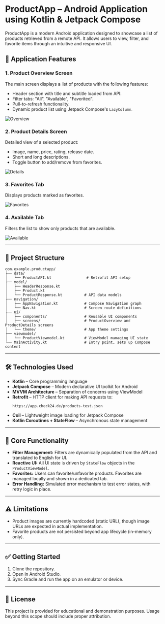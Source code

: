 # ProductApp – Android Application using Kotlin & Jetpack Compose

ProductApp is a modern Android application designed to showcase a list of products retrieved from a remote API. It allows users to view, filter, and favorite items through an intuitive and responsive UI.

## 📱 Application Features

### 1. Product Overview Screen
The main screen displays a list of products with the following features:
- Header section with title and subtitle loaded from API.
- Filter tabs: "All", "Available", "Favorited".
- Pull-to-refresh functionality.
- Dynamic product list using Jetpack Compose's `LazyColumn`.

![Overview](public/assets/screenshots/ProductOverview.png)

### 2. Product Details Screen
Detailed view of a selected product:
- Image, name, price, rating, release date.
- Short and long descriptions.
- Toggle button to add/remove from favorites.

![Details](public/assets/screenshots/ProductDetails.png)

### 3. Favorites Tab
Displays products marked as favorites.

![Favorites](public/assets/screenshots/Favourites.png)

### 4. Available Tab
Filters the list to show only products that are available.

![Available](public/assets/screenshots/Available.png)

---

## 🧱 Project Structure

```
com.example.productapp/
├── data/
│   └── ProductAPI.kt                # Retrofit API setup
├── model/
│   ├── HeaderResponse.kt
│   ├── Product.kt
│   └── ProductResponse.kt          # API data models
├── navigation/
│   ├── AppNavigation.kt            # Compose Navigation graph
│   └── Nav.kt                      # Screen route definitions
├── ui/
│   ├── components/                 # Reusable UI components
│   ├── screens/                    # ProductOverview and ProductDetails screens
│   └── theme/                      # App theme settings
├── viewmodel/
│   └── ProductViewmodel.kt         # ViewModel managing UI state
└── MainActivity.kt                 # Entry point, sets up Compose content
```

---

## 🛠 Technologies Used

- **Kotlin** – Core programming language
- **Jetpack Compose** – Modern declarative UI toolkit for Android
- **MVVM Architecture** – Separation of concerns using ViewModel
- **Retrofit** – HTTP client for making API requests to:
  ```
  https://app.check24.de/products-test.json
  ```
- **Coil** – Lightweight image loading for Jetpack Compose
- **Kotlin Coroutines + StateFlow** – Asynchronous state management

---

## 🔄 Core Functionality

- **Filter Management:** Filters are dynamically populated from the API and translated to English for UI.
- **Reactive UI:** All UI state is driven by `StateFlow` objects in the `ProductViewModel`.
- **Favorites:** Users can favorite/unfavorite products. Favorites are managed locally and shown in a dedicated tab.
- **Error Handling:** Simulated error mechanism to test error states, with retry logic in place.

---

## ⚠️ Limitations

- Product images are currently hardcoded (static URL), though image URLs are expected in actual implementation.
- Favorite products are not persisted beyond app lifecycle (in-memory only).

---

## ✅ Getting Started

1. Clone the repository.
2. Open in Android Studio.
3. Sync Gradle and run the app on an emulator or device.

---

## 📃 License

This project is provided for educational and demonstration purposes. Usage beyond this scope should include proper attribution.

